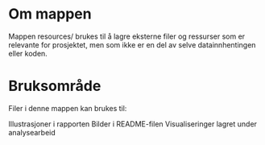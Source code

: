 # Om mappen

Mappen resources/ brukes til å lagre eksterne filer og ressurser som er relevante for prosjektet, men som ikke er en del av selve datainnhentingen eller koden.


# Bruksområde

Filer i denne mappen kan brukes til:

Illustrasjoner i rapporten
Bilder i README-filen
Visualiseringer lagret under analysearbeid
